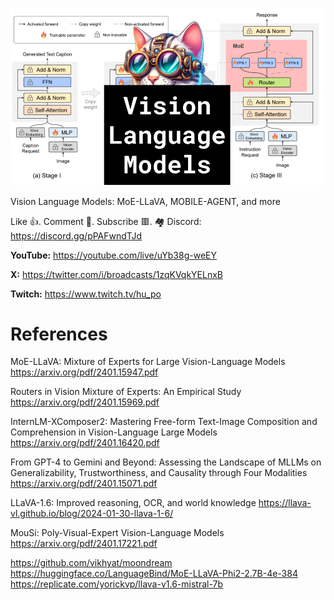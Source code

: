 ![](thumbnails/03.02.2024.png)

Vision Language Models: MoE-LLaVA, MOBILE-AGENT, and more

Like 👍. Comment 💬. Subscribe 🟥.
🏘 Discord: https://discord.gg/pPAFwndTJd

**YouTube:** https://youtube.com/live/uYb38g-weEY

**X:** https://twitter.com/i/broadcasts/1zqKVqkYELnxB

**Twitch:** https://www.twitch.tv/hu_po


# References

MoE-LLaVA: Mixture of Experts for Large Vision-Language Models
https://arxiv.org/pdf/2401.15947.pdf

Routers in Vision Mixture of Experts: An Empirical Study
https://arxiv.org/pdf/2401.15969.pdf

InternLM-XComposer2: Mastering Free-form Text-Image Composition and Comprehension in Vision-Language Large Models
https://arxiv.org/pdf/2401.16420.pdf

From GPT-4 to Gemini and Beyond: Assessing the Landscape of MLLMs on Generalizability, Trustworthiness, and Causality through Four Modalities
https://arxiv.org/pdf/2401.15071.pdf

LLaVA-1.6: Improved reasoning, OCR, and world knowledge
https://llava-vl.github.io/blog/2024-01-30-llava-1-6/

MouSi: Poly-Visual-Expert Vision-Language Models
https://arxiv.org/pdf/2401.17221.pdf

https://github.com/vikhyat/moondream
https://huggingface.co/LanguageBind/MoE-LLaVA-Phi2-2.7B-4e-384
https://replicate.com/yorickvp/llava-v1.6-mistral-7b